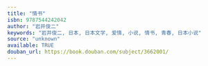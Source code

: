 ```yaml
---
title: "情书"
isbn: 9787544242042
author: "岩井俊二"
keywords: "岩井俊二, 日本, 日本文学, 爱情, 小说, 情书, 青春, 日本小说"
source: "unknown"
available: TRUE
douban_url: https://book.douban.com/subject/3662001/
---
```


